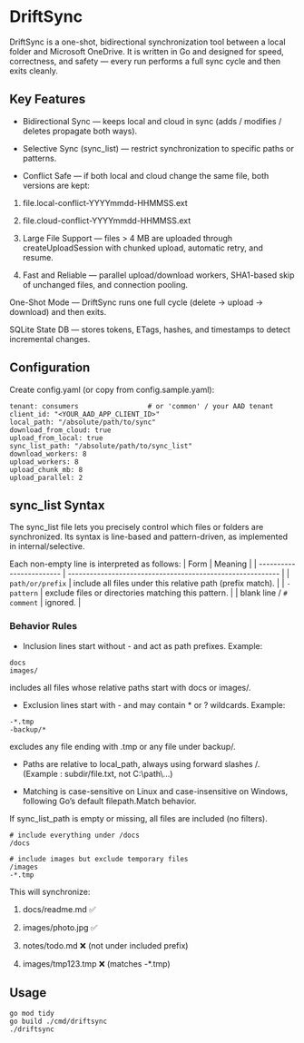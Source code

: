 # DriftSync

DriftSync is a one-shot, bidirectional synchronization tool between a local folder and Microsoft OneDrive.
It is written in Go and designed for speed, correctness, and safety — every run performs a full sync cycle and then exits cleanly.

## Key Features

* Bidirectional Sync — keeps local and cloud in sync (adds / modifies / deletes propagate both ways).

* Selective Sync (sync_list) — restrict synchronization to specific paths or patterns.

* Conflict Safe — if both local and cloud change the same file, both versions are kept:

1. file.local-conflict-YYYYmmdd-HHMMSS.ext

2. file.cloud-conflict-YYYYmmdd-HHMMSS.ext

3. Large File Support — files > 4 MB are uploaded through createUploadSession with chunked upload, automatic retry, and resume.

4. Fast and Reliable — parallel upload/download workers, SHA1-based skip of unchanged files, and connection pooling.

One-Shot Mode — DriftSync runs one full cycle (delete → upload → download) and then exits.

SQLite State DB — stores tokens, ETags, hashes, and timestamps to detect incremental changes.

## Configuration

Create config.yaml (or copy from config.sample.yaml):
```
tenant: consumers                 # or 'common' / your AAD tenant
client_id: "<YOUR_AAD_APP_CLIENT_ID>"
local_path: "/absolute/path/to/sync"
download_from_cloud: true
upload_from_local: true
sync_list_path: "/absolute/path/to/sync_list"
download_workers: 8
upload_workers: 8
upload_chunk_mb: 8
upload_parallel: 2
```
## sync_list Syntax

The sync_list file lets you precisely control which files or folders are synchronized.
Its syntax is line-based and pattern-driven, as implemented in internal/selective.

Each non-empty line is interpreted as follows:
| Form                     | Meaning                                                    |
| ------------------------ | ---------------------------------------------------------- |
| `path/or/prefix`         | include all files under this relative path (prefix match). |
| `-pattern`               | exclude files or directories matching this pattern.        |
| blank line / `# comment` | ignored.                                                   |

### Behavior Rules

* Inclusion lines start without - and act as path prefixes.
Example:
```
docs
images/
```
includes all files whose relative paths start with docs or images/.

* Exclusion lines start with - and may contain * or ? wildcards.
Example:
```
-*.tmp
-backup/*
```
excludes any file ending with .tmp or any file under backup/.

* Paths are relative to local_path, always using forward slashes /.
(Example : subdir/file.txt, not C:\\path\\...)

* Matching is case-sensitive on Linux and case-insensitive on Windows, following Go’s default filepath.Match behavior.

If sync_list_path is empty or missing, all files are included (no filters).
```
# include everything under /docs
/docs

# include images but exclude temporary files
/images
-*.tmp
```

This will synchronize:

1. docs/readme.md ✅

2. images/photo.jpg ✅

3. notes/todo.md ❌ (not under included prefix)

4. images/tmp123.tmp ❌ (matches -*.tmp)

## Usage
```
go mod tidy
go build ./cmd/driftsync
./driftsync
```